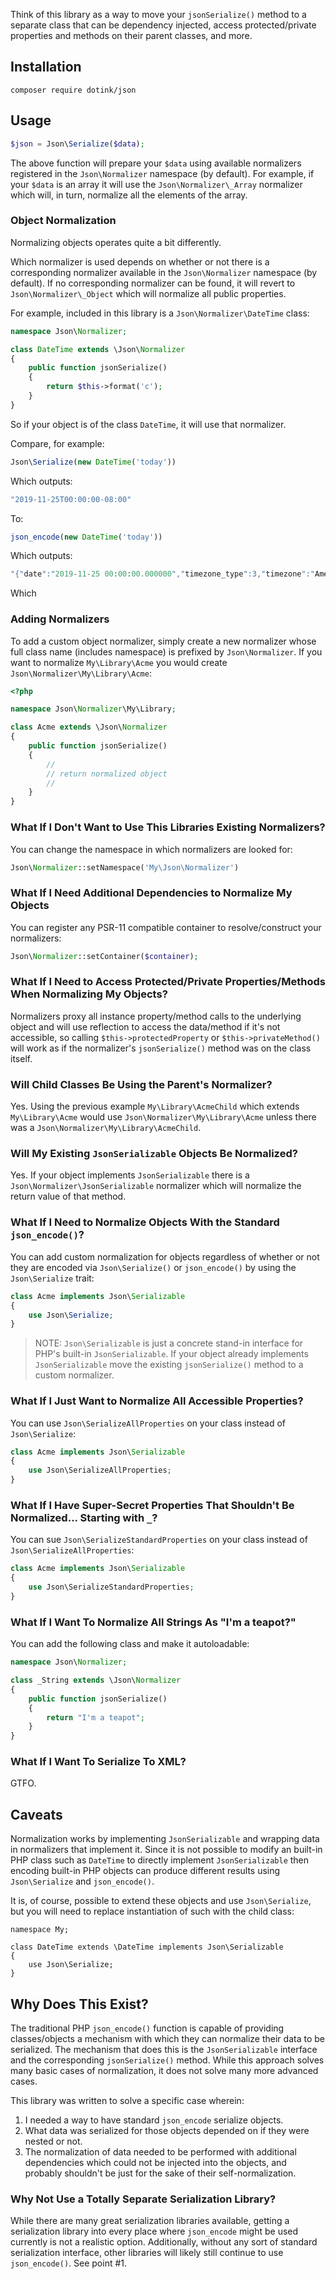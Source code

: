 Think of this library as a way to move your `jsonSerialize()` method to a separate class that can be dependency injected, access protected/private properties and methods on their parent classes, and more.

## Installation

```
composer require dotink/json
```

## Usage

```php
$json = Json\Serialize($data);
```

The above function will prepare your `$data` using available normalizers registered in the `Json\Normalizer` namespace (by default).  For example, if your `$data` is an array it will use the `Json\Normalizer\_Array` normalizer which will, in turn, normalize all the elements of the array.

### Object Normalization

Normalizing objects operates quite a bit differently.

Which normalizer is used depends on whether or not there is a corresponding normalizer available in the `Json\Normalizer` namespace (by default).  If no corresponding normalizer can be found, it will revert to `Json\Normalizer\_Object` which will normalize all public properties.

For example, included in this library is a `Json\Normalizer\DateTime` class:

```php
namespace Json\Normalizer;

class DateTime extends \Json\Normalizer
{
	public function jsonSerialize()
	{
		return $this->format('c');
	}
}
```

So if your object is of the class `DateTime`, it will use that normalizer.

Compare, for example:

```php
Json\Serialize(new DateTime('today'))
```

Which outputs:

```php
"2019-11-25T00:00:00-08:00"
```

To:

```php
json_encode(new DateTime('today'))
```

Which outputs:

```php
"{"date":"2019-11-25 00:00:00.000000","timezone_type":3,"timezone":"America\/Los_Angeles"}"
```

Which

### Adding Normalizers

To add a custom object normalizer, simply create a new normalizer whose full class name (includes namespace) is prefixed by `Json\Normalizer`.  If you want to normalize `My\Library\Acme` you would create `Json\Normalizer\My\Library\Acme`:

```php
<?php

namespace Json\Normalizer\My\Library;

class Acme extends \Json\Normalizer
{
	public function jsonSerialize()
	{
		//
		// return normalized object
		//
	}
}
```

### What If I Don't Want to Use This Libraries Existing Normalizers?

You can change the namespace in which normalizers are looked for:

```php
Json\Normalizer::setNamespace('My\Json\Normalizer')
```

### What If I Need Additional Dependencies to Normalize My Objects

You can register any PSR-11 compatible container to resolve/construct your normalizers:

```php
Json\Normalizer::setContainer($container);
```

### What If I Need to Access Protected/Private Properties/Methods When Normalizing My Objects?

Normalizers proxy all instance property/method calls to the underlying object and will use reflection to access the data/method if it's not accessible, so calling `$this->protectedProperty` or `$this->privateMethod()` will work as if the normalizer's `jsonSerialize()` method was on the class itself.

### Will Child Classes Be Using the Parent's Normalizer?

Yes.  Using the previous example `My\Library\AcmeChild` which extends `My\Library\Acme` would use `Json\Normalizer\My\Library\Acme` unless there was a `Json\Normalizer\My\Library\AcmeChild`.

### Will My Existing `JsonSerializable` Objects Be Normalized?

Yes.  If your object implements `JsonSerializable` there is a `Json\Normalizer\JsonSerializable` normalizer which will normalize the return value of that method.

### What If I Need to Normalize Objects With the Standard `json_encode()`?

You can add custom normalization for objects regardless of whether or not they are encoded via `Json\Serialize()` or `json_encode()` by using the `Json\Serialize` trait:

```php
class Acme implements Json\Serializable
{
	use Json\Serialize;
}
```

> NOTE: `Json\Serializable` is just a concrete stand-in interface for PHP's built-in `JsonSerializable`.  If your object already implements `JsonSerializable` move the existing `jsonSerialize()` method to a custom normalizer.

### What If I Just Want to Normalize All Accessible Properties?

You can use `Json\SerializeAllProperties` on your class instead of `Json\Serialize`:

```php
class Acme implements Json\Serializable
{
	use Json\SerializeAllProperties;
}
```

### What If I Have Super-Secret Properties That Shouldn't Be Normalized... Starting with `_`?

You can sue `Json\SerializeStandardProperties` on your class instead of `Json\SerializeAllProperties`:

```php
class Acme implements Json\Serializable
{
	use Json\SerializeStandardProperties;
}
```

### What If I Want To Normalize All Strings As "I'm a teapot?"

You can add the following class and make it autoloadable:

```php
namespace Json\Normalizer;

class _String extends \Json\Normalizer
{
	public function jsonSerialize()
	{
		return "I'm a teapot";
	}
}
```

### What If I Want To Serialize To XML?

GTFO.

## Caveats

Normalization works by implementing `JsonSerializable` and wrapping data in normalizers that implement it.  Since it is not possible to modify an built-in PHP class such as `DateTime` to directly implement `JsonSerializable` then encoding built-in PHP objects can produce different results using `Json\Serialize` and `json_encode()`.

It is, of course, possible to extend these objects and use `Json\Serialize`, but you will need to replace instantiation of such with the child class:

```
namespace My;

class DateTime extends \DateTime implements Json\Serializable
{
	use Json\Serialize;
}
```

## Why Does This Exist?

The traditional PHP `json_encode()` function is capable of providing classes/objects a mechanism with which they can normalize their data to be serialized.  The mechanism that does this is the `JsonSerializable` interface and the corresponding `jsonSerialize()` method.  While this approach solves many basic cases of normalization, it does not solve many more advanced cases.

This library was written to solve a specific case wherein:

1. I needed a way to have standard `json_encode` serialize objects.
2. What data was serialized for those objects depended on if they were nested or not.
3. The normalization of data needed to be performed with additional dependencies which could not be injected into the objects, and probably shouldn't be just for the sake of their self-normalization.

### Why Not Use a Totally Separate Serialization Library?

While there are many great serialization libraries available, getting a serialization library into every place where `json_encode` might be used currently is not a realistic option.  Additionally, without any sort of standard serialization interface, other libraries will likely still continue to use `json_encode()`.  See point #1.
